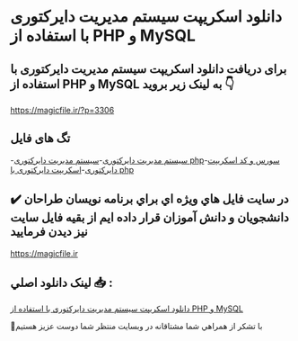 # دانلود اسکریپت سیستم مدیریت دایرکتوری با استفاده از PHP و MySQL

## برای دریافت دانلود اسکریپت سیستم مدیریت دایرکتوری با استفاده از PHP و MySQL به لینک زیر بروید 👇

https://magicfile.ir/?p=3306

## تگ های فایل

-[سیستم مدیریت دایرکتوری](https://magicfile.ir/product/%d8%a7%d8%b3%da%a9%d8%b1%db%8c%d9%be%d8%aa%d8%b3%db%8c%d8%b3%d8%aa%d9%85-%d9%85%d8%af%db%8c%d8%b1%db%8c%d8%aa-%d8%af%d8%a7%db%8c%d8%b1%da%a9%d8%aa%d9%88%d8%b1%db%8c-php-mysql/)-[سیستم مدیریت دایرکتوری php](https://magicfile.ir/product/%d8%a7%d8%b3%da%a9%d8%b1%db%8c%d9%be%d8%aa%d8%b3%db%8c%d8%b3%d8%aa%d9%85-%d9%85%d8%af%db%8c%d8%b1%db%8c%d8%aa-%d8%af%d8%a7%db%8c%d8%b1%da%a9%d8%aa%d9%88%d8%b1%db%8c-php-mysql/)-[سورس و کد اسکریپت دایرکتوری](https://magicfile.ir/product/%d8%a7%d8%b3%da%a9%d8%b1%db%8c%d9%be%d8%aa%d8%b3%db%8c%d8%b3%d8%aa%d9%85-%d9%85%d8%af%db%8c%d8%b1%db%8c%d8%aa-%d8%af%d8%a7%db%8c%d8%b1%da%a9%d8%aa%d9%88%d8%b1%db%8c-php-mysql/)-[اسکریپت دایرکتوری با php](https://magicfile.ir/product/%d8%a7%d8%b3%da%a9%d8%b1%db%8c%d9%be%d8%aa%d8%b3%db%8c%d8%b3%d8%aa%d9%85-%d9%85%d8%af%db%8c%d8%b1%db%8c%d8%aa-%d8%af%d8%a7%db%8c%d8%b1%da%a9%d8%aa%d9%88%d8%b1%db%8c-php-mysql/)

## ✔️ در سايت فايل هاي ويژه اي براي برنامه نويسان طراحان دانشجويان و دانش آموزان قرار داده ايم از بقيه فايل سايت نيز ديدن فرماييد

https://magicfile.ir


## لينک دانلود اصلي 📥 :

[دانلود اسکریپت سیستم مدیریت دایرکتوری با استفاده از PHP و MySQL](https://magicfile.ir/product/%d8%a7%d8%b3%da%a9%d8%b1%db%8c%d9%be%d8%aa%d8%b3%db%8c%d8%b3%d8%aa%d9%85-%d9%85%d8%af%db%8c%d8%b1%db%8c%d8%aa-%d8%af%d8%a7%db%8c%d8%b1%da%a9%d8%aa%d9%88%d8%b1%db%8c-php-mysql/) 


🙏با تشکر از همراهي شما مشتاقانه در وبسایت منتظر شما دوست عزیز هستیم

